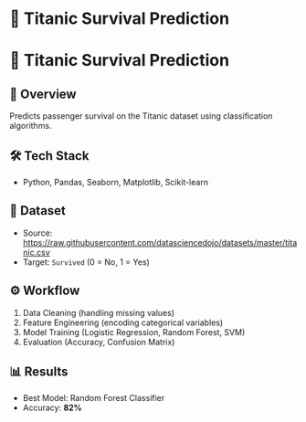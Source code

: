 # 📂 Titanic Survival Prediction


# 🚢 Titanic Survival Prediction

## 📖 Overview  
Predicts passenger survival on the Titanic dataset using classification algorithms.  



## 🛠️ Tech Stack  
- Python, Pandas, Seaborn, Matplotlib, Scikit-learn  



## 📂 Dataset  
- Source: https://raw.githubusercontent.com/datasciencedojo/datasets/master/titanic.csv
- Target: `Survived` (0 = No, 1 = Yes)  



## ⚙️ Workflow  
1. Data Cleaning (handling missing values)  
2. Feature Engineering (encoding categorical variables)  
3. Model Training (Logistic Regression, Random Forest, SVM)  
4. Evaluation (Accuracy, Confusion Matrix)  



## 📊 Results  
- Best Model: Random Forest Classifier  
- Accuracy: **82%**  



